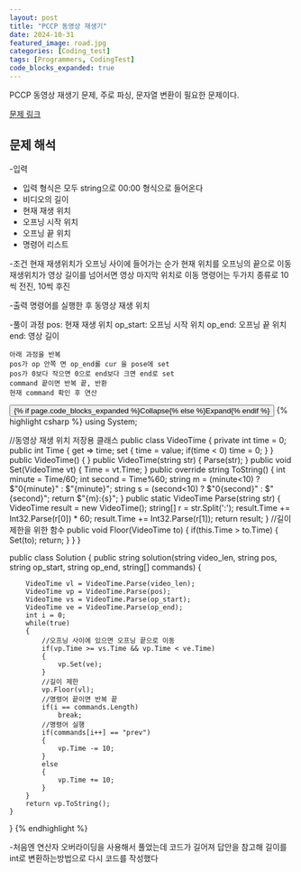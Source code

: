 ```yaml
---
layout: post
title: "PCCP 동영상 재생기"
date: 2024-10-31
featured_image: road.jpg
categories: [Coding_test]
tags: [Programmers, CodingTest]
code_blocks_expanded: true
---
```



PCCP 동영상 재생기 문제, 주로 파싱, 문자열 변환이 필요한 문제이다.

[문제 링크](https://school.programmers.co.kr/learn/courses/30/lessons/258712)

## 문제 해석

-입력
- 입력 형식은 모두 string으로 00:00 형식으로 들어온다
- 비디오의 길이 
- 현재 재생 위치
- 오프닝 시작 위치
- 오프닝 끝 위치
- 명령어 리스트

-조건
현재 재생위치가 오프닝 사이에 들어가는 순가 현재 위치를 오프닝의 끝으로 이동
재생위치가 영상 길이를 넘어서면 영상 마지막 위치로 이동
명령어는 두가지 종류로 10씩 전진, 10씩 후진

-출력
명령어를 실행한 후 동영상 재생 위치

-풀이 과정
pos: 현재 재생 위치
op_start: 오프닝 시작 위치
op_end: 오프닝 끝 위치
end: 영상 길이

    아래 과정을 반복
    pos가 op 안쪽 면 op_end롤 cur 을 pose에 set
    pos가 0보다 작으면 0으로 end보다 크면 end로 set
    command 끝이면 반복 끝, 반환
    현재 command 확인 후 연산



<div class="code-block-container {% if page.code_blocks_expanded %}expanded{% endif %}">
    <button class="code-toggle">{% if page.code_blocks_expanded %}Collapse{% else %}Expand{% endif %}</button>
    {% highlight csharp %}
using System;

//동영상 재생 위치 저장용 클래스
public class VideoTime
{
    private int time = 0;
    public int Time
    {
        get => time;
        set
        {
            time = value;
            if(time < 0)
                time = 0;
        }
    }
    public VideoTime()
    {
    }
    public VideoTime(string str)
    {
        Parse(str);
    }
    public void Set(VideoTime vt)
    {
        Time = vt.Time;
    }
    public override string ToString()
    {
        int minute = Time/60;
        int second = Time%60;
        string m = (minute<10) ? $"0{minute}" : $"{minute}";
        string s = (second<10) ? $"0{second}" : $"{second}";
        return $"{m}:{s}";
    }
    public static VideoTime Parse(string str)
    {
        VideoTime result = new VideoTime();
        string[] r = str.Split(':');
        result.Time += Int32.Parse(r[0]) * 60;
        result.Time += Int32.Parse(r[1]);
        return result;
    }
    //길이 제한을 위한 함수
    public void Floor(VideoTime to)
    {
        if(this.Time > to.Time)
        {
            Set(to);
            return;
        }
    }
}

public class Solution {
    public string solution(string video_len, string pos, string op_start, string op_end, string[] commands) {
        
        VideoTime vl = VideoTime.Parse(video_len);
        VideoTime vp = VideoTime.Parse(pos);
        VideoTime vs = VideoTime.Parse(op_start);
        VideoTime ve = VideoTime.Parse(op_end);
        int i = 0;
        while(true)
        {
            //오프닝 사이에 있으면 오프닝 끝으로 이동
            if(vp.Time >= vs.Time && vp.Time < ve.Time)
            {
                vp.Set(ve);
            }
            //길이 제한
            vp.Floor(vl);
            //명령어 끝이면 반복 끝
            if(i == commands.Length)
                break;
            //명령어 실행
            if(commands[i++] == "prev")
            {
                vp.Time -= 10;
            }
            else
            {
                vp.Time += 10;
            }
        }
        return vp.ToString();
    }
}
    {% endhighlight %}
</div>

-처음엔 연산자 오버라이딩을 사용해서 풀었는데 코드가 길어져 답안을 참고해 길이를 int로 변환하는방법으로 다시 코드를 작성했다